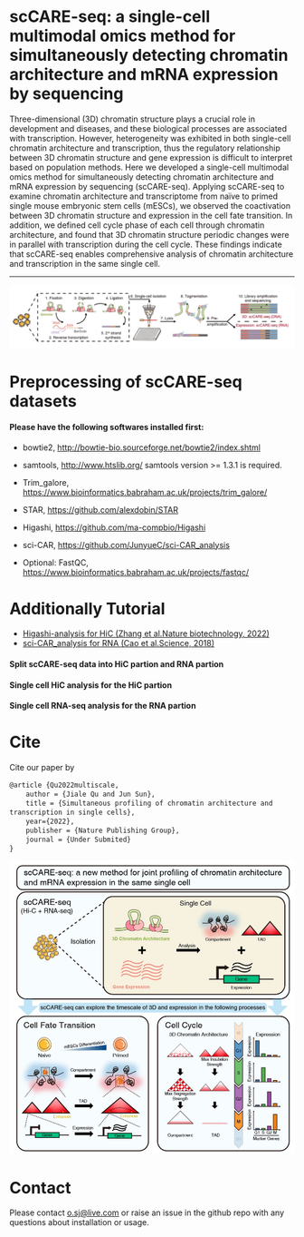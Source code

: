 
# scCARE-seq: a single-cell multimodal omics method for simultaneously detecting chromatin architecture and mRNA expression by sequencing

Three-dimensional (3D) chromatin structure plays a crucial role in development and diseases, and these biological processes are associated with transcription. However, heterogeneity was exhibited in both single-cell chromatin architecture and transcription, thus the regulatory relationship between 3D chromatin structure and gene expression is difficult to interpret based on population methods. Here we developed a single-cell multimodal omics method for simultaneously detecting chromatin architecture and mRNA expression by sequencing (scCARE-seq). Applying scCARE-seq to examine chromatin architecture and transcriptome from naïve to primed single mouse embryonic stem cells (mESCs), we observed the coactivation between 3D chromatin structure and expression in the cell fate transition. In addition, we defined cell cycle phase of each cell through chromatin architecture, and found that 3D chromatin structure periodic changes were in parallel with transcription during the cell cycle. These findings indicate that scCARE-seq enables comprehensive analysis of chromatin architecture and transcription in the same single cell.

--------------------------

![figs/overview.jpg](https://github.com/jsun9003/scCARE-seq/blob/main/figs/overview.jpg)

# Preprocessing of scCARE-seq datasets

#### Please have the following softwares installed first:
- bowtie2, http://bowtie-bio.sourceforge.net/bowtie2/index.shtml
- samtools, http://www.htslib.org/
   samtools version >= 1.3.1 is required.
- Trim_galore, https://www.bioinformatics.babraham.ac.uk/projects/trim_galore/
- STAR, https://github.com/alexdobin/STAR
- Higashi, https://github.com/ma-compbio/Higashi
- sci-CAR, https://github.com/JunyueC/sci-CAR_analysis

- Optional: FastQC, https://www.bioinformatics.babraham.ac.uk/projects/fastqc/

# Additionally Tutorial
- [Higashi-analysis for HiC (Zhang et al.Nature biotechnology, 2022)](https://github.com/ma-compbio/Higashi)
- [sci-CAR_analysis for RNA (Cao et al.Science, 2018)](https://github.com/JunyueC/sci-CAR_analysis)

#### Split scCARE-seq data into HiC partion and RNA partion

#### Single cell HiC analysis for the HiC partion

#### Single cell RNA-seq analysis for the RNA partion

# Cite

Cite our paper by

```
@article {Qu2022multiscale,
	author = {Jiale Qu and Jun Sun},
	title = {Simultaneous profiling of chromatin architecture and transcription in single cells},
	year={2022},
	publisher = {Nature Publishing Group},
	journal = {Under Submited}
}
```

![figs/graphAbstract.jpg](https://github.com/jsun9003/scCARE-seq/blob/main/figs/graphAbstract.jpg)



# Contact

Please contact o.sj@live.com or raise an issue in the github repo with any questions about installation or usage. 
